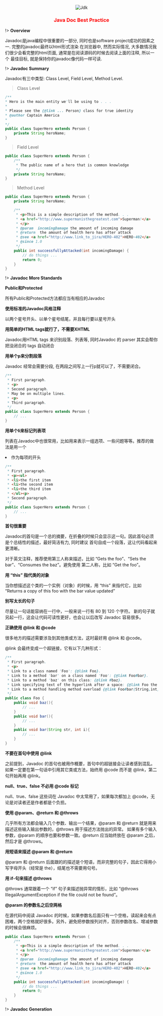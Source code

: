 <center>

![Jdk](../../media/jdk.svg ':size=7%')

### <font color=red>Java Doc Best Practice</font> <!-- {docsify-ignore} -->
</center>

!> **Overview**

Javadoc是java编程中很重要的一部分, 同时也是software project成功的因素之一. 完整的javadoc最终以html形式渲染
在浏览器中, 然而实际情况, 大多数情况我们很少会看完整的html页面, 通常是在阅读源码的时候去阅读上面的注释, 所以一个
最佳目标, 就是保持你的javadoc像代码一样可读.

!> **Javadoc Summary**

Javadoc有三中类型: Class Level, Field Level, Method Level.
> Class Level
```java
/**
* Hero is the main entity we'll be using to . . .
* 
* Please see the {@link ... Person} class for true identity
* @author Captain America
* 
*/
public class SuperHero extends Person {
    private String heroName;
}
```

> Field Level 
```java
public class SuperHero extends Person {
    /**
     * The public name of a hero that is common knowledge
     */
    private String heroName;
}
```

> Method Level
```java
public class SuperHero extends Person {
    private String heroName;

    /**
     * <p>This is a simple description of the method. . .
     * <a href="http://www.supermanisthegreatest.com">Superman!</a>
     * </p>
     * @param  incomingDamage the amount of incoming damage
     * @return  the amount of health hero has after attack
     * @see <a href="http://www.link_to_jira/HERO-402">HERO-402</a>
     * @since 1.0
     */
    public int successfullyAttacked(int incomingDamage) {
        // do things ...
        return 0;
    }
}
```

!> **Javadoc More Standards**

**Public和Protected**

所有Public和Protected方法都应当有相应的Javadoc

**使用标准的Javadoc风格注释**

以两个星号开头、以单个星号结尾，并且每行要以星号开头

**用简单的HTML tags就行了，不需要XHTML**

Javadoc用HTML tags 来识别段落、列表等, 同时Javadoc 的 parser 其实会帮你把没闭合的 tags 自动闭合

**用单个p来分割段落**

Javadoc 经常会需要分段, 在两段之间写上一行p就可以了，不需要闭合。
```java
/**
 * First paragraph.
 * <p>
 * Second paragraph.
 * May be on multiple lines.
 * <p>
 * Third paragraph.
 */
public class SuperHero extends Person {
    // ...
}
```

**用单个li来标记列表项**

列表在Javadoc中也很常用，比如用来表示一组选项、一些问题等等。推荐的做法是用一个 <li> 作为每项的开头
```java
/**
 * First paragraph.
 * <p><ul>
 * <li>the first item
 * <li>the second item
 * <li>the third item
 * </ul><p>
 * Second paragraph.
 */
public class SuperHero extends Person {
    // ...
}
```

**首句很重要**

Javadoc的首句是一个总的摘要，在折叠的时候只会显示这一句。因此首句必须是个总结性的描述，最好简洁有力, 同时建议
首句自成一个段落，这让代码看起来更清晰。

对于英文注释，推荐使用第三人称来描述，比如 “Gets the foo”、“Sets the bar”、“Consumes the baz”。避免使用
第二人称，比如 “Get the foo”。

**用 “this” 指代类的对象**

当你想描述这个类的一个实例（对象）的时候，用 “this” 来指代它，比如 “Returns a copy of this foo with the bar value updated”

**别写太长的句子**

尽量让一句话能容纳在一行中，一般来说一行有 80 到 120 个字符。 新的句子就另起一行，这会让代码可读性更好，也会让以后改写 Javadoc 容易很多。

**正确使用 @link 和 @code**

很多地方的描述需要涉及到其他类或方法，这时最好用 @link 和 @code。

@link 会最终变成一个超链接，它有以下几种形式：

```java
/**
 * First paragraph.
 * <p>
 * Link to a class named 'Foo': {@link Foo}.
 * Link to a method 'bar' on a class named 'Foo': {@link Foo#bar}.
 * Link to a method 'baz' on this class: {@link #baz}.
 * Link specifying text of the hyperlink after a space: {@link Foo the Foo class}.
 * Link to a method handling method overload {@link Foo#bar(String,int)}.
 */
public class Foo {
    public void baz(){
        // ...
    }
    public void bar(){
        // ...
    }
    public void bar(String str, int i){
        // ...
    }
}
```

**不要在首句中使用 @link**

之前提到，Javadoc 的首句也被用作概要，首句中的超链接会让读者感到混乱。如果一定要在第一句话中引用其它类或方法，始终用 @code 而不是 @link，第二句开始再用 @link。


**null、true、false 不必用 @code 标记**

null、true、false 这些词在 Javadoc 中太常用了，如果每次都加上 @code，无论是对读者还是作者都是个负担。


**使用 @param、@return 和 @throws**

几乎所有方法都会输入几个参数、输出一个结果，@param 和 @return 就是用来描述这些输入输出参数的，@throws 用于描述方法抛出的异常。
如果有多个输入参数，@param 的顺序也要和参数一致。@return 应当始终放在 @param 之后，然后才是 @throws。


**用短语来描述 @param 和 @return**

@param 和 @return 后面跟的的描述是个短语，而非完整的句子，因此它得用小写字母开头（经常是 the），结尾也不需要用句号。


**用 if-句来描述 @throws**

@throws 通常跟着一个 “if” 句子来描述抛异常的情形，比如 “@throws IllegalArgumentException if the file could not be found”。


**@param 的参数名之后空两格**

在源代码中阅读 Javadoc 的时候，如果参数名后面只有一个空格，读起来会有点困难，两个空格就好很多。另外，避免把参数按列对齐，否则参数改名、增减参数的时候会很麻烦。

```java
public class SuperHero extends Person {
    /**
     * <p>This is a simple description of the method. . .
     * <a href="http://www.supermanisthegreatest.com">Superman!</a>
     * </p>
     * @param  incomingDamage the amount of incoming damage
     * @return  the amount of health hero has after attack
     * @see <a href="http://www.link_to_jira/HERO-402">HERO-402</a>
     * @since 1.0
     */
    public int successfullyAttacked(int incomingDamage) {
        // do things ...
        return 0;
    }
}
```

!> **Javadoc Generation**


















